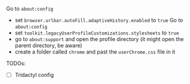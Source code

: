 Go to `about:config`
- set `browser.urlbar.autoFill.adaptiveHistory.enabled` to `true`
Go to `about:config`
- set `toolkit.legacyUserProfileCustomizations.stylesheets` to `true`
- go to `about:support` and open the profile directory (it might open the parent directory, be aware)
- create a folder called `chrome` and past the `userChrome.css` file in it

TODOs:
- [ ] Tridactyl config
